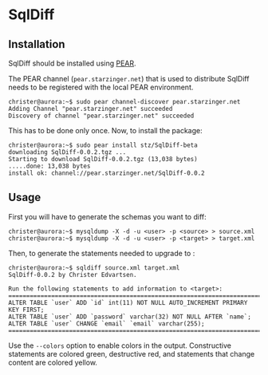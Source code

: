 SqlDiff
=======
Installation
------------
SqlDiff should be installed using [PEAR](http://pear.php.net/).

The PEAR channel (`pear.starzinger.net`) that is used to distribute SqlDiff needs to be registered with the local PEAR environment.

    christer@aurora:~$ sudo pear channel-discover pear.starzinger.net
    Adding Channel "pear.starzinger.net" succeeded
    Discovery of channel "pear.starzinger.net" succeeded

This has to be done only once. Now, to install the package:

    christer@aurora:~$ sudo pear install stz/SqlDiff-beta
    downloading SqlDiff-0.0.2.tgz ...
    Starting to download SqlDiff-0.0.2.tgz (13,038 bytes)
    .....done: 13,038 bytes
    install ok: channel://pear.starzinger.net/SqlDiff-0.0.2
    
Usage
-----
First you will have to generate the schemas you want to diff:

    christer@aurora:~$ mysqldump -X -d -u <user> -p <source> > source.xml
    christer@aurora:~$ mysqldump -X -d -u <user> -p <target> > target.xml
    
Then, to generate the statements needed to upgrade <target> to <source>:    
     
    christer@aurora:~$ sqldiff source.xml target.xml 
    SqlDiff-0.0.2 by Christer Edvartsen.

    Run the following statements to add information to <target>:
    ================================================================================
    ALTER TABLE `user` ADD `id` int(11) NOT NULL AUTO_INCREMENT PRIMARY KEY FIRST;
    ALTER TABLE `user` ADD `password` varchar(32) NOT NULL AFTER `name`;
    ALTER TABLE `user` CHANGE `email` `email` varchar(255);
    ================================================================================

Use the `--colors` option to enable colors in the output. Constructive statements are colored green, destructive red, and statements that change content are colored yellow.    